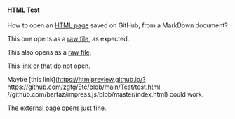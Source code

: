 #### HTML Test

How to open an [HTML page](https://github.com/zgfg/Etc/blob/main/Test/test.html) saved on GitHub, from a MarkDown document?

This one opens as a [raw file](https://github.com/zgfg/Etc/raw/main/Test/test.html), as expected.

This also opens as a [raw file](https://raw.githubusercontent.com/zgfg/Etc/main/Test/test.html).

This [link](https://github.com/zgfg/Etc/main/Test/test.html) or [that](https://github.com/zgfg/Etc/Test/test.html) do not open.

Maybe [this link](https://htmlpreview.github.io/?https://github.com/zgfg/Etc/blob/main/Test/test.html
//github.com/bartaz/impress.js/blob/master/index.html) could work.

The [external page](https://www.google.com/) opens just fine.
